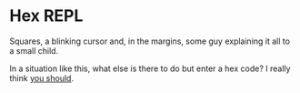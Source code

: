 Hex REPL 
========

Squares, a blinking cursor and, in the margins, some guy explaining it all to a small child.  

In a situation like this, what else is there to do but enter a hex code? I really think [you should][hexrepl]. 

[hexrepl]: hexrepl.com 